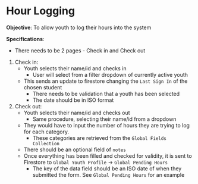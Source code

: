 # Hour Logging 

**Objective**: To allow youth to log their hours into the system

**Specifications**: 
  * There needs to be 2 pages - Check in and Check out 
  1. Check in: 
      * Youth selects their name/id and checks in
          * User will select from a filter dropdown of currently active youth
      * This sends an update to firestore changing the `Last Sign In` of the chosen student 
          * There needs to be validation that a youth has been selected 
          * The date should be in ISO format 
  2. Check out: 
      * Youth selects their name/id and checks out
          * Same procedure, selecting their name/id from a dropdown
      * They would have to input the number of hours they are trying to log for each category.
          * These categories are retrieved from the `Global Fields Collection`
      * There should be an optional field of `notes`
      * Once everything has been filled and checked for validity, it is sent to Firestore to `Global Youth Profile` -> `Global Pending Hours`
          * The key of the data field should be an ISO date of when they submitted the form. See `Global Pending Hours` for an example
      

